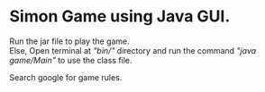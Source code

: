 # Simon Game using Java GUI.

Run the jar file to play the game.  
Else,
Open terminal at *"bin/"* directory and run the command *"java game/Main"* to use the class file.

Search google for game rules.

